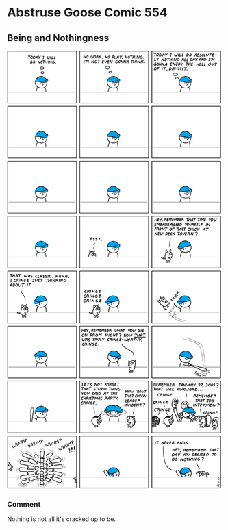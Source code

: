 # Abstruse Goose Comic 554
## Being and Nothingness

![image](idle_minds_are_the_cringe_demons_playground.png)
### Comment
Nothing is not all it's cracked up to be.
